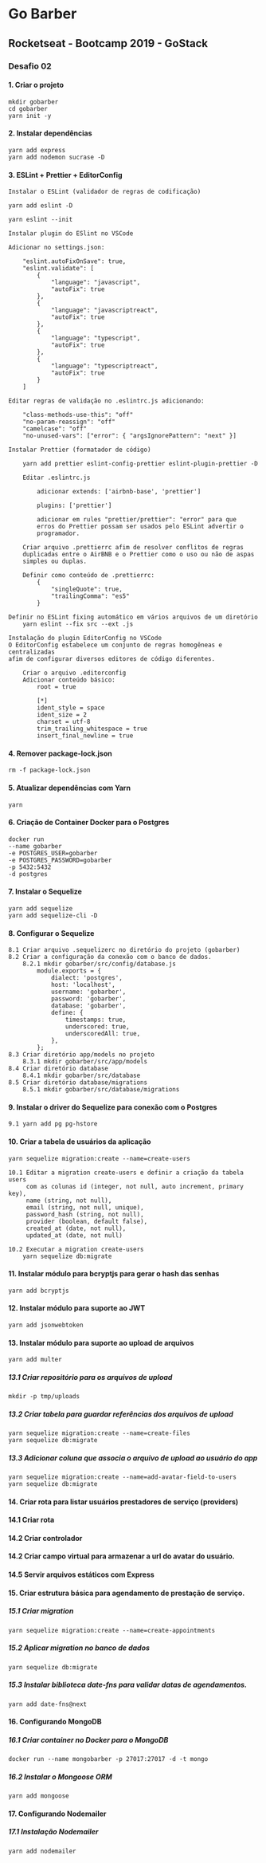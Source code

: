 # Go Barber

## Rocketseat - Bootcamp 2019 - GoStack

### Desafio 02

#### 1. Criar o projeto

    mkdir gobarber
    cd gobarber
    yarn init -y

#### 2. Instalar dependências

    yarn add express
    yarn add nodemon sucrase -D

#### 3. ESLint + Prettier + EditorConfig

    Instalar o ESLint (validador de regras de codificação)

    yarn add eslint -D

    yarn eslint --init

    Instalar plugin do ESlint no VSCode

    Adicionar no settings.json:

        "eslint.autoFixOnSave": true,
        "eslint.validate": [
            {
                "language": "javascript",
                "autoFix": true
            },
            {
                "language": "javascriptreact",
                "autoFix": true
            },
            {
                "language": "typescript",
                "autoFix": true
            },
            {
                "language": "typescriptreact",
                "autoFix": true
            }
        ]

    Editar regras de validação no .eslintrc.js adicionando:

        "class-methods-use-this": "off"
        "no-param-reassign": "off"
        "camelcase": "off"
        "no-unused-vars": ["error": { "argsIgnorePattern": "next" }]

    Instalar Prettier (formatador de código)

        yarn add prettier eslint-config-prettier eslint-plugin-prettier -D

        Editar .eslintrc.js

            adicionar extends: ['airbnb-base', 'prettier']

            plugins: ['prettier']

            adicionar em rules "prettier/prettier": "error" para que
            erros do Prettier possam ser usados pelo ESLint advertir o
            programador.

        Criar arquivo .prettierrc afim de resolver conflitos de regras
        duplicadas entre o AirBNB e o Prettier como o uso ou não de aspas
        simples ou duplas.

        Definir como conteúdo de .prettierrc:
            {
                "singleQuote": true,
                "trailingComma": "es5"
            }

    Definir no ESLint fixing automático em vários arquivos de um diretório
        yarn eslint --fix src --ext .js

    Instalação do plugin EditorConfig no VSCode
    O EditorConfig estabelece um conjunto de regras homogêneas e centralizadas
    afim de configurar diversos editores de código diferentes.

        Criar o arquivo .editorconfig
        Adicionar conteúdo básico:
            root = true

            [*]
            ident_style = space
            ident_size = 2
            charset = utf-8
            trim_trailing_whitespace = true
            insert_final_newline = true

#### 4. Remover package-lock.json

    rm -f package-lock.json

#### 5. Atualizar dependências com Yarn

    yarn

#### 6. Criação de Container Docker para o Postgres

    docker run
    --name gobarber
    -e POSTGRES_USER=gobarber
    -e POSTGRES_PASSWORD=gobarber
    -p 5432:5432
    -d postgres

#### 7. Instalar o Sequelize

    yarn add sequelize
    yarn add sequelize-cli -D

#### 8. Configurar o Sequelize

    8.1 Criar arquivo .sequelizerc no diretório do projeto (gobarber)
    8.2 Criar a configuração da conexão com o banco de dados.
        8.2.1 mkdir gobarber/src/config/database.js
            module.exports = {
                dialect: 'postgres',
                host: 'localhost',
                username: 'gobarber',
                password: 'gobarber',
                database: 'gobarber',
                define: {
                    timestamps: true,
                    underscored: true,
                    underscoredAll: true,
                },
            };
    8.3 Criar diretório app/models no projeto
        8.3.1 mkdir gobarber/src/app/models
    8.4 Criar diretório database
        8.4.1 mkdir gobarber/src/database
    8.5 Criar diretório database/migrations
        8.5.1 mkdir gobarber/src/database/migrations

#### 9. Instalar o driver do Sequelize para conexão com o Postgres

    9.1 yarn add pg pg-hstore

#### 10. Criar a tabela de usuários da aplicação

    yarn sequelize migration:create --name=create-users

    10.1 Editar a migration create-users e definir a criação da tabela users
         com as colunas id (integer, not null, auto increment, primary key),
         name (string, not null),
         email (string, not null, unique),
         password_hash (string, not null),
         provider (boolean, default false),
         created_at (date, not null),
         updated_at (date, not null)

    10.2 Executar a migration create-users
        yarn sequelize db:migrate
#### 11. Instalar módulo para bcryptjs para gerar o hash das senhas
    yarn add bcryptjs

#### 12. Instalar módulo para suporte ao JWT
    yarn add jsonwebtoken

#### 13. Instalar módulo para suporte ao upload de arquivos
    yarn add multer
##### 13.1 Criar repositório para os arquivos de upload
    mkdir -p tmp/uploads
##### 13.2 Criar tabela para guardar referências dos arquivos de upload
    yarn sequelize migration:create --name=create-files
    yarn sequelize db:migrate
##### 13.3 Adicionar coluna que associa o arquivo de upload ao usuário do app
    yarn sequelize migration:create --name=add-avatar-field-to-users
    yarn sequelize db:migrate
#### 14. Criar rota para listar usuários prestadores de serviço (providers)
#### 14.1 Criar rota
#### 14.2 Criar controlador
#### 14.2 Criar campo virtual para armazenar a url do avatar do usuário.
#### 14.5 Servir arquivos estáticos com Express
#### 15. Criar estrutura básica para agendamento de prestação de serviço.
##### 15.1 Criar migration
    yarn sequelize migration:create --name=create-appointments
##### 15.2 Aplicar migration no banco de dados
    yarn sequelize db:migrate
##### 15.3 Instalar biblioteca date-fns para validar datas de agendamentos.
    yarn add date-fns@next

#### 16. Configurando MongoDB
##### 16.1 Criar container no Docker para o MongoDB
    docker run --name mongobarber -p 27017:27017 -d -t mongo
##### 16.2 Instalar o Mongoose ORM
    yarn add mongoose
#### 17. Configurando Nodemailer
##### 17.1 Instalação Nodemailer
    yarn add nodemailer






